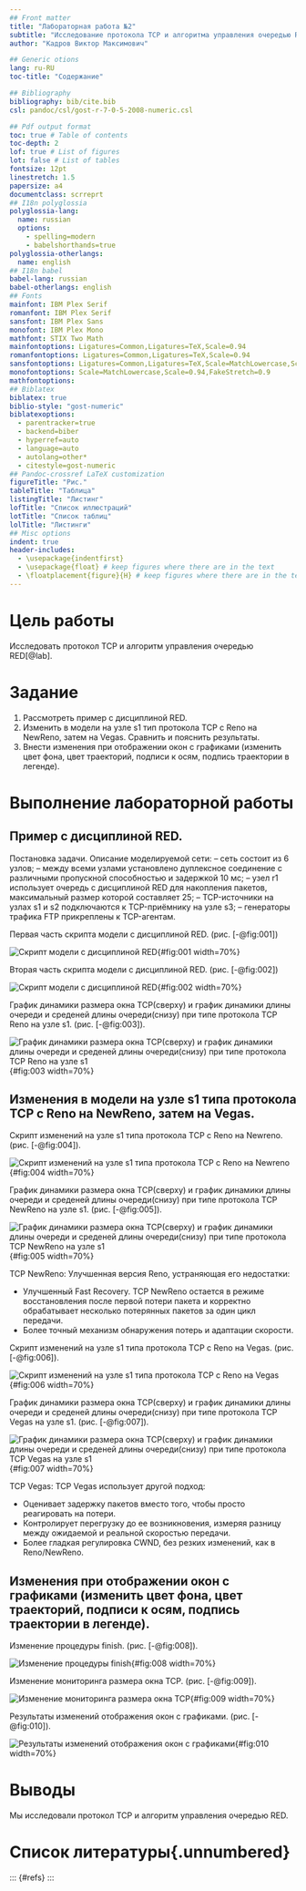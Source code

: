 ```yaml
---
## Front matter
title: "Лабораторная работа №2"
subtitle: "Исследование протокола TCP и алгоритма управления очередью RED"
author: "Кадров Виктор Максимович"

## Generic otions
lang: ru-RU
toc-title: "Содержание"

## Bibliography
bibliography: bib/cite.bib
csl: pandoc/csl/gost-r-7-0-5-2008-numeric.csl

## Pdf output format
toc: true # Table of contents
toc-depth: 2
lof: true # List of figures
lot: false # List of tables
fontsize: 12pt
linestretch: 1.5
papersize: a4
documentclass: scrreprt
## I18n polyglossia
polyglossia-lang:
  name: russian
  options:
	- spelling=modern
	- babelshorthands=true
polyglossia-otherlangs:
  name: english
## I18n babel
babel-lang: russian
babel-otherlangs: english
## Fonts
mainfont: IBM Plex Serif
romanfont: IBM Plex Serif
sansfont: IBM Plex Sans
monofont: IBM Plex Mono
mathfont: STIX Two Math
mainfontoptions: Ligatures=Common,Ligatures=TeX,Scale=0.94
romanfontoptions: Ligatures=Common,Ligatures=TeX,Scale=0.94
sansfontoptions: Ligatures=Common,Ligatures=TeX,Scale=MatchLowercase,Scale=0.94
monofontoptions: Scale=MatchLowercase,Scale=0.94,FakeStretch=0.9
mathfontoptions:
## Biblatex
biblatex: true
biblio-style: "gost-numeric"
biblatexoptions:
  - parentracker=true
  - backend=biber
  - hyperref=auto
  - language=auto
  - autolang=other*
  - citestyle=gost-numeric
## Pandoc-crossref LaTeX customization
figureTitle: "Рис."
tableTitle: "Таблица"
listingTitle: "Листинг"
lofTitle: "Список иллюстраций"
lotTitle: "Список таблиц"
lolTitle: "Листинги"
## Misc options
indent: true
header-includes:
  - \usepackage{indentfirst}
  - \usepackage{float} # keep figures where there are in the text
  - \floatplacement{figure}{H} # keep figures where there are in the text
---
```


# Цель работы

Исследовать протокол TCP и алгоритм управления очередью RED[@lab]. 

# Задание

1. Рассмотреть пример с дисциплиной RED.
2. Изменить в модели на узле s1 тип протокола TCP с Reno на NewReno, затем на Vegas. Сравнить и пояснить результаты.
3. Внести изменения при отображении окон с графиками (изменить цвет фона, цвет траекторий, подписи к осям, подпись траектории в легенде).

# Выполнение лабораторной работы

## Пример с дисциплиной RED.

Постановка задачи. Описание моделируемой сети:
– сеть состоит из 6 узлов;
– между всеми узлами установлено дуплексное соединение с различными пропускной способностью и задержкой 10 мс;
– узел r1 использует очередь с дисциплиной RED для накопления пакетов, максимальный размер которой составляет 25;
– TCP-источники на узлах s1 и s2 подключаются к TCP-приёмнику на узле s3;
– генераторы трафика FTP прикреплены к TCP-агентам.

Первая часть скрипта модели с дисциплиной RED. (рис. [-@fig:001]) 

![Скрипт модели с дисциплиной RED](image/1.png){#fig:001 width=70%}

Вторая часть скрипта модели с дисциплиной RED. (рис. [-@fig:002])

![Скрипт модели с дисциплиной RED](image/2.png){#fig:002 width=70%}

График динамики размера окна TCP(сверху) и график динамики длины очереди и среденей длины очереди(снизу) при типе протокола TCP Reno на узле s1. (рис. [-@fig:003]).

![График динамики размера окна TCP(сверху) и график динамики длины очереди и среденей длины очереди(снизу) при типе протокола TCP Reno на узле s1](image/3.png){#fig:003 width=70%}

## Изменения в модели на узле s1 типа протокола TCP с Reno на NewReno, затем на Vegas. 

Скрипт изменений на узле s1 типа протокола TCP с Reno на Newreno. (рис. [-@fig:004]).

![Скрипт изменений на узле s1 типа протокола TCP с Reno на Newreno](image/4.png){#fig:004 width=70%}  

График динамики размера окна TCP(сверху) и график динамики длины очереди и среденей длины очереди(снизу) при типе протокола TCP NewReno на узле s1. (рис. [-@fig:005]).

![График динамики размера окна TCP(сверху) и график динамики длины очереди и среденей длины очереди(снизу) при типе протокола TCP NewReno на узле s1](image/5.png){#fig:005 width=70%}

TCP NewReno:
Улучшенная версия Reno, устраняющая его недостатки:  
- Улучшенный Fast Recovery. TCP NewReno остается в режиме восстановления после первой потери пакета и корректно обрабатывает несколько потерянных пакетов за один цикл передачи.  
- Более точный механизм обнаружения потерь и адаптации скорости.    

Скрипт изменений на узле s1 типа протокола TCP с Reno на Vegas. (рис. [-@fig:006]).

![Скрипт изменений на узле s1 типа протокола TCP с Reno на Vegas](image/5_5.png){#fig:006 width=70%}  

График динамики размера окна TCP(сверху) и график динамики длины очереди и среденей длины очереди(снизу) при типе протокола TCP Vegas на узле s1. (рис. [-@fig:007]).

![График динамики размера окна TCP(сверху) и график динамики длины очереди и среденей длины очереди(снизу) при типе протокола TCP Vegas на узле s1](image/6.png){#fig:007 width=70%}

TCP Vegas:
TCP Vegas использует другой подход:  
- Оценивает задержку пакетов вместо того, чтобы просто реагировать на потери.  
- Контролирует перегрузку до ее возникновения, измеряя разницу между ожидаемой и реальной скоростью передачи.  
- Более гладкая регулировка CWND, без резких изменений, как в Reno/NewReno.  

## Изменения при отображении окон с графиками (изменить цвет фона, цвет траекторий, подписи к осям, подпись траектории в легенде).

Изменение процедуры finish. (рис. [-@fig:008]).

![Изменение процедуры finish](image/7.png){#fig:008 width=70%} 

Изменение мониторинга размера окна TCP. (рис. [-@fig:009]).

![Изменение мониторинга размера окна TCP](image/8.png){#fig:009 width=70%} 

Результаты изменений отображения окон с графиками. (рис. [-@fig:010]).

![Результаты изменений отображения окон с графиками](image/9.png){#fig:010 width=70%}

# Выводы

Мы исследовали протокол TCP и алгоритм управления очередью RED.

# Список литературы{.unnumbered}

::: {#refs}
:::

